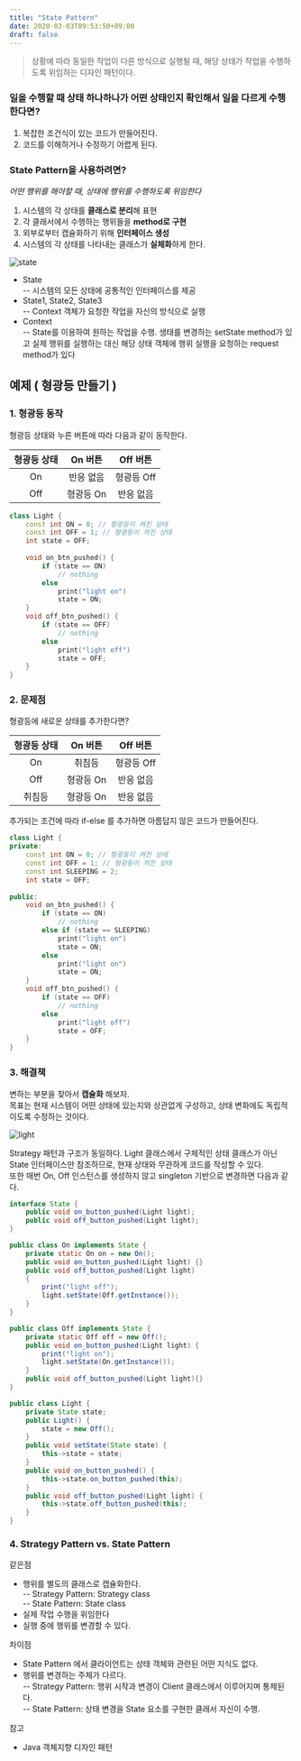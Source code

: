 ```yaml
---
title: "State Pattern"
date: 2020-03-03T09:53:50+09:00
draft: false
---
```

> 상황에 따라 동일한 작업이 다른 방식으로 실행될 때, 해당 상태가 작업을 수행하도록 위임하는 디자인 패턴이다.  

### 일을 수행할 때 상태 하나하나가 어떤 상태인지 확인해서 일을 다르게 수행한다면?  
1. 복잡한 조건식이 있는 코드가 만들어진다.  
2. 코드를 이해하거나 수정하기 어렵게 된다.  

### State Pattern을 사용하려면?  
*어떤 행위를 해야할 때, 상태에 행위를 수행하도록 위임한다*   
1. 시스템의 각 상태를 **클래스로 분리**해 표현
2. 각 클래서에서 수행하는 행위들을 **method로 구현**
3. 외부로부터 캡슐화하기 위해 **인터페이스 생성**
4. 시스템의 각 상태를 나타내는 클래스가 **실체화**하게 한다.

![state](/img/state.svg)

* State  
-- 시스템의 모든 상태에 공통적인 인터페이스를 제공
* State1, State2, State3   
-- Context 객체가 요청한 작업을 자신의 방식으로 실행
* Context  
-- State를 이용하여 원하는 작업을 수행. 생태를 변경하는 setState method가 있고 실제 행위를 실행하는 대신 해당 상태 객체에 행위 실행을 요청하는 request method가 있다

## 예제 ( 형광등 만들기 )
### 1. 형광등 동작
형광등 상태와 누른 버튼에 따라 다음과 같이 동작한다.  

|형광등 상태|On 버튼|Off 버튼|
|:---:|:---:|:---:|
|On|반응 없음|형광등 Off|
|Off|형광등 On|반응 없음|

```c++
class Light {
    const int ON = 0; // 형광등이 켜진 상태
    const int OFF = 1; // 형광등이 꺼진 상태
    int state = OFF;
    
    void on_btn_pushed() {
        if (state == ON)
            // nothing
        else
            print("light on")
            state = ON;
    }
    void off_btn_pushed() {
        if (state == OFF)
            // nothing
        else
            print("light off")
            state = OFF;
    }
}
```

### 2. 문제점
형광등에 새로운 상태를 추가한다면?

|형광등 상태|On 버튼|Off 버튼|
|:---:|:---:|:---:|
|On|취침등|형광등 Off|
|Off|형광등 On|반응 없음|
|취침등|형광등 On|반응 없음|  

  
추가되는 조건에 따라 if-else 를 추가하면 아름답지 않은 코드가 만들어진다.
```c++
class Light {
private:
    const int ON = 0; // 형광등이 켜진 상태
    const int OFF = 1; // 형광등이 꺼진 상태
    const int SLEEPING = 2;
    int state = OFF;
    
public:
    void on_btn_pushed() {
        if (state == ON)
            // nothing
        else if (state == SLEEPING)
            print("light on")
            state = ON;
        else
            print("light on")
            state = ON;
    }
    void off_btn_pushed() {
        if (state == OFF)
            // nothing
        else
            print("light off")
            state = OFF;
    }
}
```

### 3. 해결책

변하는 부분을 찾아서 __캡슐화__ 해보자.   
목표는 현재 시스템이 어떤 상태에 있는지와 상관없게 구성하고, 상태 변화에도 독립적이도록 수정하는 것이다.

![light](/img/state_light.svg)

Strategy 패턴과 구조가 동일하다. Light 클래스에서 구체적인 상태 클래스가 아닌 State 인터페이스만 참조하므로, 현재 상태와 무관하게 코드를 작성할 수 있다.  
또한 매번 On, Off 인스턴스를 생성하지 않고 singleton 기반으로 변경하면 다음과 같다.

```java
interface State {
    public void on_button_pushed(Light light);
    public void off_button_pushed(Light light);
}

public class On implements State {
    private static On on = new On();
    public void on_button_pushed(Light light) {}
    public void off_button_pushed(Light light)
    {
        print("light off");
        light.setState(Off.getInstance());
    }
}

public class Off implements State {
    private static Off off = new Off();
    public void on_button_pushed(Light light) {
        print("light on");
        light.setState(On.getInstance());
    }
    public void off_button_pushed(Light light){}
}

public class Light {
    private State state;
    public Light() {
        state = new Off();
    }
    public void setState(State state) {
        this->state = state;
    }
    public void on_button_pushed() {
        this->state.on_button_pushed(this);
    }
    public void off_button_pushed(Light light) {
        this->state.off_button_pushed(this);
    }
}
```

### 4. Strategy Pattern vs. State Pattern
같은점
* 행위를 별도의 클래스로 캡슐화한다.  
-- Strategy Pattern: Strategy class  
-- State Pattern: State class
* 실제 작업 수행을 위임한다
* 실행 중에 행위를 변경할 수 있다.

차이점
* State Pattern 에서 클라이언트는 상태 객체와 관련된 어떤 지식도 없다.
* 행위를 변경하는 주체가 다르다.  
-- Strategy Pattern: 행위 시작과 변경이 Client 클래스에서 이루어지며 통제된다.  
-- State Pattern: 상태 변경을 State 요소를 구현한 클래서 자신이 수행.   

참고

- Java 객체지향 디자인 패턴
